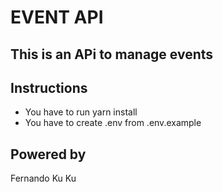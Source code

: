 # EVENT API
## This is an APi to manage events


## Instructions

- You have to run yarn install
- You have to create .env from .env.example


## Powered by

Fernando Ku Ku

